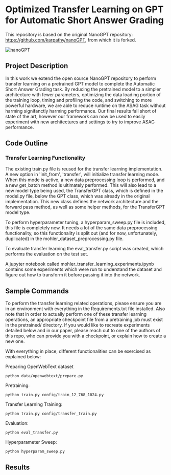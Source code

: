 
# Optimized Transfer Learning on GPT for Automatic Short Answer Grading

This repository is based on the original NanoGPT repository: https://github.com/karpathy/nanoGPT, from which it is forked.

![nanoGPT](assets/nanogpt.jpg)

## Project Description
In this work we extend the open source NanoGPT repository to perform transfer learning on a pretrained GPT model to complete the Automatic Short Answer Grading task. By reducing the pretrained model to a simpler architecture with fewer parameters, optimizing the data loading portion of the training loop, timing and profiling the code, and switching to more powerful hardware, we are able to reduce runtime on the ASAG task without harming signifanctly harming performance. Our final results fall short of state of the art, however our framework can now be used to easily experiment with new architectures and settings to try to improve ASAG performance.

## Code Outline
### Transfer Learning Functionality
The existing train.py file is reused for the transfer learning implementation. A new option in 'init_from', 'transfer', will initialize transfer learning mode. When this mode is active, a new data preprocessing loop is performed, and a new get_batch method is ultimately performed. This will also lead to a new model type being used, the TransferGPT class, which is defined in the model.py file, below the GPT class, which was already in the original implementation. This new class defines the network architecture and the forward pass method, as well as some helper methods, for the TransferGPT model type.

To perform hyperparameter tuning, a hyperparam_sweep.py file is included, this file is completely new. It needs a lot of the same data preprocessing functionality, so this functionality is split out (and for now, unfortunately, duplicated) in the mohler_dataset_preprocessing.py file.

To evaluate transfer learning the eval_transfer.py script was created, which performs the evaluation on the test set.

A jupyter notebook called mohler_transfer_learning_experiments.ipynb contains some experiments which were run to understand the dataset and figure out how to transform it before passing it into the network.

## Sample Commands
To perform the transfer learning related operations, please ensure you are in an environment with everything in the Requirements.txt file installed. Also note that in order to actually perform one of these transfer learning operations, an appropriate checkpoint file from a pretraining job must exist in the pretrained/ directory. If you would like to recreate experiments detailed below and in our paper, please reach out to one of the authors of this repo, who can provide you with a checkpoint, or explain how to create a new one.

With everything in place, different functionalities can be exercised as explained below:

Preparing OpenWebText dataset 

```
python data/openwebtext/prepare.py
```

Pretraining:

```
python train.py config/train_12_768_1024.py
```

Transfer Learning Training:

```
python train.py config/transfer_train.py
```

Evaluation:

```
python eval_transfer.py
```

Hyperparameter Sweep:

```
python hyperparam_sweep.py
```

## Results



